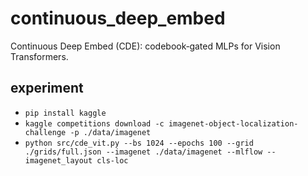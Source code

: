 # continuous_deep_embed
Continuous Deep Embed (CDE): codebook‑gated MLPs for Vision Transformers.


## experiment


- `pip install kaggle`
- `kaggle competitions download -c imagenet-object-localization-challenge -p ./data/imagenet`
- `python src/cde_vit.py --bs 1024 --epochs 100 --grid ./grids/full.json --imagenet ./data/imagenet --mlflow --imagenet_layout cls-loc`
